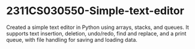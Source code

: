 # 2311CS030550-Simple-text-editor
Created a simple text editor in Python using arrays, stacks, and queues. It supports text insertion, deletion, undo/redo, find and replace, and a print queue, with file handling for saving and loading data.
